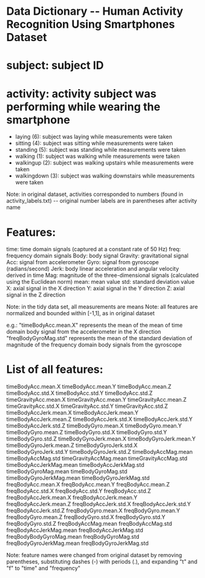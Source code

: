 Data Dictionary -- Human Activity Recognition Using Smartphones Dataset
=========================================

subject: subject ID
======

activity: activity subject was performing while wearing the smartphone
======

- laying (6): subject was laying while measurements were taken
- sitting (4): subject was sitting while measurements were taken
- standing (5): subject was standing while measurements were taken
- walking (1): subject was walking while measurements were taken
- walkingup (2): subject was walking upstairs while measurements were taken
- walkingdown (3): subject was walking downstairs while measurements were taken

Note: in original dataset, activities corresponded to numbers (found in activity_labels.txt) -- original number labels are in parentheses after activity name


Features:	
======
	
time: time domain signals (captured at a constant rate of 50 Hz)
freq: frequency domain signals
Body: body signal
Gravity: gravitational signal
Acc: signal from accelerometer
Gyro: signal from gyroscope (radians/second)
Jerk: body linear acceleration and angular velocity derived in time
Mag: magnitude of the three-dimensional signals (calculated using the Euclidean norm)
mean: mean value
std: standard deviation value
X: axial signal in the X direction
Y: axial signal in the Y direction
Z: axial signal in the Z direction

Note: in the tidy data set, all measurements are means
Note: all features are normalized and bounded within [-1,1], as in original dataset

e.g.: 
"timeBodyAcc.mean.X" represents the mean of the mean of time domain body signal from the accelerometer in the X direction
"freqBodyGyroMag.std" represents the mean of the standard deviation of magnitude of the frequency domain body signals from the gyroscope

List of all features:
======

timeBodyAcc.mean.X
timeBodyAcc.mean.Y
timeBodyAcc.mean.Z
timeBodyAcc.std.X
timeBodyAcc.std.Y
timeBodyAcc.std.Z
timeGravityAcc.mean.X
timeGravityAcc.mean.Y
timeGravityAcc.mean.Z
timeGravityAcc.std.X
timeGravityAcc.std.Y
timeGravityAcc.std.Z
timeBodyAccJerk.mean.X
timeBodyAccJerk.mean.Y
timeBodyAccJerk.mean.Z
timeBodyAccJerk.std.X
timeBodyAccJerk.std.Y
timeBodyAccJerk.std.Z
timeBodyGyro.mean.X
timeBodyGyro.mean.Y
timeBodyGyro.mean.Z
timeBodyGyro.std.X
timeBodyGyro.std.Y
timeBodyGyro.std.Z
timeBodyGyroJerk.mean.X
timeBodyGyroJerk.mean.Y
timeBodyGyroJerk.mean.Z
timeBodyGyroJerk.std.X
timeBodyGyroJerk.std.Y
timeBodyGyroJerk.std.Z
timeBodyAccMag.mean
timeBodyAccMag.std
timeGravityAccMag.mean
timeGravityAccMag.std
timeBodyAccJerkMag.mean
timeBodyAccJerkMag.std
timeBodyGyroMag.mean
timeBodyGyroMag.std
timeBodyGyroJerkMag.mean
timeBodyGyroJerkMag.std
freqBodyAcc.mean.X
freqBodyAcc.mean.Y
freqBodyAcc.mean.Z
freqBodyAcc.std.X
freqBodyAcc.std.Y
freqBodyAcc.std.Z
freqBodyAccJerk.mean.X
freqBodyAccJerk.mean.Y
freqBodyAccJerk.mean.Z
freqBodyAccJerk.std.X
freqBodyAccJerk.std.Y
freqBodyAccJerk.std.Z
freqBodyGyro.mean.X
freqBodyGyro.mean.Y
freqBodyGyro.mean.Z
freqBodyGyro.std.X
freqBodyGyro.std.Y
freqBodyGyro.std.Z
freqBodyAccMag.mean
freqBodyAccMag.std
freqBodyAccJerkMag.mean
freqBodyAccJerkMag.std
freqBodyBodyGyroMag.mean
freqBodyGyroMag.std
freqBodyGyroJerkMag.mean
freqBodyGyroJerkMag.std

Note: feature names were changed from original dataset by removing parentheses, substituting dashes (-) with periods (.), and expanding "t" and "f" to "time" and "frequency"
